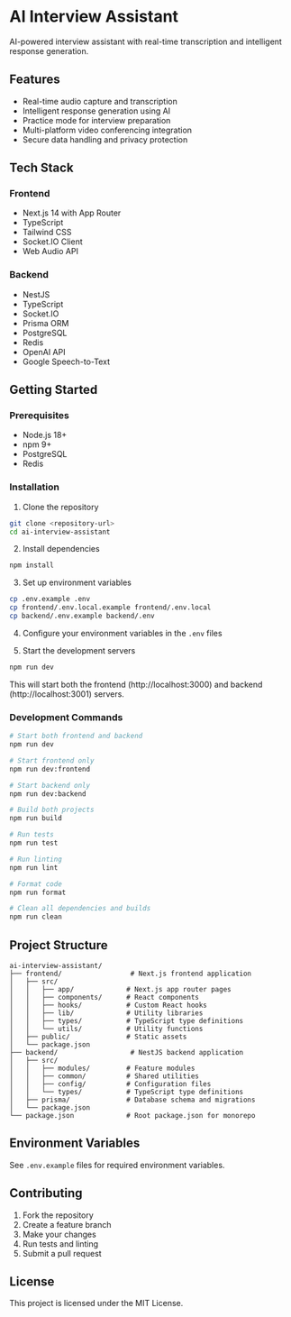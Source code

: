 # AI Interview Assistant

AI-powered interview assistant with real-time transcription and intelligent response generation.

## Features

- Real-time audio capture and transcription
- Intelligent response generation using AI
- Practice mode for interview preparation
- Multi-platform video conferencing integration
- Secure data handling and privacy protection

## Tech Stack

### Frontend
- Next.js 14 with App Router
- TypeScript
- Tailwind CSS
- Socket.IO Client
- Web Audio API

### Backend
- NestJS
- TypeScript
- Socket.IO
- Prisma ORM
- PostgreSQL
- Redis
- OpenAI API
- Google Speech-to-Text

## Getting Started

### Prerequisites

- Node.js 18+ 
- npm 9+
- PostgreSQL
- Redis

### Installation

1. Clone the repository
```bash
git clone <repository-url>
cd ai-interview-assistant
```

2. Install dependencies
```bash
npm install
```

3. Set up environment variables
```bash
cp .env.example .env
cp frontend/.env.local.example frontend/.env.local
cp backend/.env.example backend/.env
```

4. Configure your environment variables in the `.env` files

5. Start the development servers
```bash
npm run dev
```

This will start both the frontend (http://localhost:3000) and backend (http://localhost:3001) servers.

### Development Commands

```bash
# Start both frontend and backend
npm run dev

# Start frontend only
npm run dev:frontend

# Start backend only
npm run dev:backend

# Build both projects
npm run build

# Run tests
npm run test

# Run linting
npm run lint

# Format code
npm run format

# Clean all dependencies and builds
npm run clean
```

## Project Structure

```
ai-interview-assistant/
├── frontend/                 # Next.js frontend application
│   ├── src/
│   │   ├── app/             # Next.js app router pages
│   │   ├── components/      # React components
│   │   ├── hooks/           # Custom React hooks
│   │   ├── lib/             # Utility libraries
│   │   ├── types/           # TypeScript type definitions
│   │   └── utils/           # Utility functions
│   ├── public/              # Static assets
│   └── package.json
├── backend/                  # NestJS backend application
│   ├── src/
│   │   ├── modules/         # Feature modules
│   │   ├── common/          # Shared utilities
│   │   ├── config/          # Configuration files
│   │   └── types/           # TypeScript type definitions
│   ├── prisma/              # Database schema and migrations
│   └── package.json
└── package.json             # Root package.json for monorepo
```

## Environment Variables

See `.env.example` files for required environment variables.

## Contributing

1. Fork the repository
2. Create a feature branch
3. Make your changes
4. Run tests and linting
5. Submit a pull request

## License

This project is licensed under the MIT License.